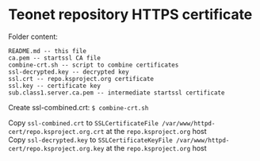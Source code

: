 # Teonet repository HTTPS certificate  
  
Folder content:  
  
```  
README.md -- this file
ca.pem -- startssl CA file
combine-crt.sh -- script to combine certificates
ssl-decrypted.key -- decrypted key
ssl.crt -- repo.ksproject.org certificate
ssl.key -- certificate key
sub.class1.server.ca.pem -- intermediate startssl certificate
```  
   
Create ssl-combined.crt: ```$ combine-crt.sh```  
   
Copy ```ssl-combined.crt``` to ```SSLCertificateFile /var/www/httpd-cert/repo.ksproject.org.crt``` at the ```repo.ksproject.org``` host  
Copy ```ssl-decrypted.key``` to ```SSLCertificateKeyFile /var/www/httpd-cert/repo.ksproject.org.key``` at the ```repo.ksproject.org``` host  
